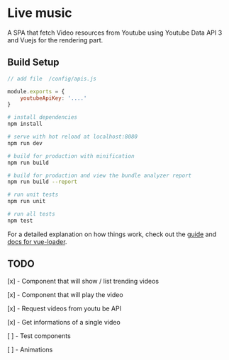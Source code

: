 # Live music

A SPA that fetch Video resources from Youtube using Youtube Data API 3 and Vuejs for the rendering part.

## Build Setup
``` javascript
// add file  /config/apis.js

module.exports = {    
    youtubeApiKey: '....'   
}
```
``` bash
# install dependencies
npm install

# serve with hot reload at localhost:8080
npm run dev

# build for production with minification
npm run build

# build for production and view the bundle analyzer report
npm run build --report

# run unit tests
npm run unit

# run all tests
npm test
```

For a detailed explanation on how things work, check out the [guide](http://vuejs-templates.github.io/webpack/) and [docs for vue-loader](http://vuejs.github.io/vue-loader).

## TODO

[x] - Component that will show / list trending videos

[x] - Component that will play the video

[x] - Request videos from youtu be API

[x] - Get informations of a single video

[ ] - Test components

[ ] - Animations
